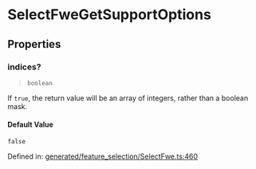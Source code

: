 # SelectFweGetSupportOptions

## Properties

### indices?

> `boolean`

If `true`, the return value will be an array of integers, rather than a boolean mask.

#### Default Value

`false`

Defined in:  [generated/feature\_selection/SelectFwe.ts:460](https://github.com/transitive-bullshit/scikit-learn-ts/blob/b59c1ff/packages/sklearn/src/generated/feature_selection/SelectFwe.ts#L460)
